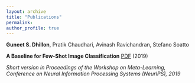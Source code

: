 ```yaml
---
layout: archive
title: "Publications"
permalink:
author_profile: true
---
```


**Guneet S. Dhillon**, Pratik Chaudhari, Avinash Ravichandran, Stefano Soatto

**A Baseline for Few-Shot Image Classification** [PDF](https://arxiv.org/pdf/1909.02729.pdf) (2019)

*Short version in Proceedings of the Workshop on Meta-Learning, Conference on Neural Information Processing Systems (NeurIPS), 2019*
